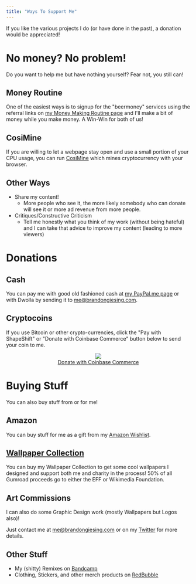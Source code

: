 ```yaml
---
title: "Ways To Support Me"
---
```


If you like the various projects I do (or have done in the past), a donation would be appreciated!

# No money? No problem!
Do you want to help me but have nothing yourself? Fear not, you still can!

## Money Routine
One of the easiest ways is to signup for the "beermoney" services using the referral links on [my Money Making Routine page](/money/) and I'll make a bit of money while you make money. A Win-Win for both of us!

## CosiMine
If you are willing to let a webpage stay open and use a small portion of your CPU usage, you can run [CosiMine](/cosimine/) which mines cryptocurrency with your browser.

## Other Ways

- Share my content!
  - More people who see it, the more likely somebody who can donate will see it or more ad revenue from more people.
- Critiques/Constructive Criticism
  - Tell me honestly what you think of my work (without being hateful) and I can take that advice to improve my content (leading to more viewers)

# Donations
## Cash
You can pay me with good old fashioned cash at <a class="external" href="https://paypal.me/bgiesing" >my PayPal.me page</a> or with Dwolla by sending it to <me@brandongiesing.com>.

## Cryptocoins
If you use Bitcoin or other crypto-currencies, click the "Pay with ShapeShift" or "Donate with Coinbase Commerce" button below to send your coin to me.

<center><script>function shapeshift_click(a,e){e.preventDefault();var link=a.href;window.open(link,'1418115287605','width=700,height=500,toolbar=0,menubar=0,location=0,status=1,scrollbars=1,resizable=0,left=0,top=0');return false;}</script> <a onclick="shapeshift_click(this, event);" href="https://shapeshift.io/shifty.html?destination=1CdfqBGAndvSmesb3Q7Kf6sBg8gHbqh6si&amp;output=BTC"><img src="https://shapeshift.io/images/shifty/large_dark_ss.png" class="ss-button"></a>

<div>
  <a class="donate-with-crypto"
     href="https://commerce.coinbase.com/checkout/095f55f4-8e5c-4706-ab27-41d7052681c6">
    <span>Donate with Coinbase Commerce</span>
  </a>
  <script src="https://commerce.coinbase.com/v1/checkout.js">
  </script>
</div></center>

# Buying Stuff
You can also buy stuff from or for me!

## Amazon
You can buy stuff for me as a gift from my <a class="external" href="http://a.co/24eU8Dn">Amazon Wishlist</a>.

## [Wallpaper Collection](/wallpaper-collection/)
You can buy my Wallpaper Collection to get some cool wallpapers I designed and support both me and charity in the process! 50% of all Gumroad proceeds go to either the EFF or Wikimedia Foundation.

## Art Commissions
I can also do some Graphic Design work (mostly Wallpapers but Logos also)!

Just contact me at <me@brandongiesing.com> or on my <a class="external" href="https://twitter.com/BrandonGiesing">Twitter</a> for more details.

## Other Stuff
- My (shitty) Remixes on <a class="external" href="https://bgiesing.bandcamp.com" >Bandcamp</a>
- Clothing, Stickers, and other merch products on <a class="external" href="http://www.redbubble.com/people/bgiesing">RedBubble</a>
